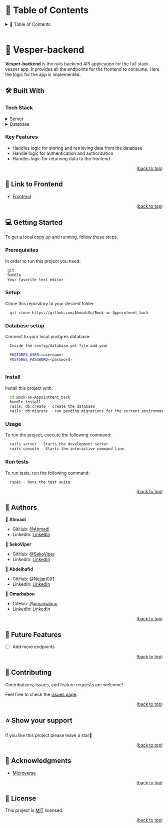 <!-- TABLE OF CONTENTS -->

# 📗 Table of Contents

<details>
  <summary>📗 Table of Contents</summary>
  <ul>
    <li><a href="#-car-rental-back-end-">📖 Vesper-backend</a></li>
    <li><a href="#-built-with-">🛠 Built With</a></li>
    <li><a href="#-getting-started-">💻 Getting Started</a></li>
    <li><a href="#-authors-">👥 Authors </a></li>
    <li><a href="#-future-features-">🔭 Future Features</a></li>
    <li><a href="#-contributing-">🤝 Contributing</a></li>
    <li><a href="#️-show-your-support-">⭐️ Show your support </a></li>
    <li><a href="#-acknowledgments-">🙏 Acknowledgments </a></li>
    <li><a href="#-license-">📝 License</a></li>
  </ul>
</details>

<br>

<!-- PROJECT DESCRIPTION -->

# 📖 Vesper-backend <a name="about-project"></a>

**Vesper-backend** is the rails backend API application for the full stack vesper app. It provides all the endpoints for the frontend to consume. Here the logic for the app is implemented.


## 🛠 Built With <a name="built-with"></a>

### Tech Stack <a name="tech-stack"></a>

<details>
  <summary>Server</summary>
  <ul>
    <li><a href="https://www.ruby-lang.org/en/">Ruby</a></li>
    <li><a href="https://rubyonrails.org/">Rails</a></li>
  </ul>
</details>

<details>
  <summary>Database</summary>
  <ul>
    <li><a href="https://www.postgresql.org/">PostgreSQL</a></li>
  </ul>
</details>

<!-- Features -->

### Key Features <a name="key-features"></a>

- Handles logic for storing and retrieving data from the database
- Handle logic for authentication and authorization
- Handles logic for returning data to the frontend

<p align="right">(<a href="#readme-top">back to top</a>)</p>


## 🎨 Link to Frontend <a name="key-features"></a>

- [Frontend](https://github.com/AhmadiGu/Book-an-Appointment_front)

<p align="right">(<a href="#readme-top">back to top</a>)</p>

<!-- GETTING STARTED -->

## 💻 Getting Started <a name="getting-started"></a>

To get a local copy up and running, follow these steps.

### Prerequisites

In order to run this project you need:

```sh
 git
 bundle
 Your favorite text editor
```

### Setup

Clone this repository to your desired folder:

```sh
  git clone https://github.com/AhmadiGu/Book-an-Appointment_back
```

### Database setup

Connect to your local postgres database:

```sh
  Inside the config/database.yml file add your

  POSTGRES_USER=<username>
  POSTGRES_PASSWORD=<password> 
 
```

### Install

Install this project with:

```sh
  cd Book-an-Appointment_back
  bundle install
  rails: db:create - create the database
  rails: db:migrate - run pending migrations for the current environment.
```

### Usage

To run the project, execute the following command:

```sh
  rails server - Starts the development server
  rails console - Starts the interactive command line
```

### Run tests

To run tests, run the following command:

```sh
  rspec - Runs the test suite
```

<p align="right">(<a href="#readme-top">back to top</a>)</p>

<!-- AUTHORS -->

## 👥 Authors <a name="authors"></a>

👤 **Ahmadi**

- GitHub: [@Ahmadi](https://github.com/AhmadiGu)
- LinkedIn: [LinkedIn](https://www.linkedin.com/in/gulalai-ahamdi/)

👤 **SekoViper**

- GitHub: [@SekoViper](https://github.com/SekoViper)
- LinkedIn: [LinkedIn](https://www.linkedin.com/in/livingstone-dameh/)

👤 **Abdelhafid**

- GitHub: [@Nejjari001](https://github.com/Nejjari001)
- LinkedIn: [LinkedIn](https://www.linkedin.com/in/abdelhafid-nejjari/)

👤 **Omarbabou**

- GitHub: [@omarbabou](https://github.com/omarbabou)
- LinkedIn: [LinkedIn](https://www.linkedin.com/in/idrissa-makoba-omar/)

<p align="right">(<a href="#readme-top">back to top</a>)</p>

<!-- FUTURE FEATURES -->

## 🔭 Future Features <a name="future-features"></a>

- [ ] Add more endpoints

<p align="right">(<a href="#readme-top">back to top</a>)</p>

<!-- CONTRIBUTING -->

## 🤝 Contributing <a name="contributing"></a>

Contributions, issues, and feature requests are welcome!

Feel free to check the [issues page](../../issues/).

<p align="right">(<a href="#readme-top">back to top</a>)</p>

<!-- SUPPORT -->

## ⭐️ Show your support <a name="support"></a>

If you like this project please leave a star🤩

<p align="right">(<a href="#readme-top">back to top</a>)</p>

<!-- ACKNOWLEDGEMENTS -->

## 🙏 Acknowledgments <a name="acknowledgements"></a>

- [Microverse](https://www.microverse.org/)

<p align="right">(<a href="#readme-top">back to top</a>)</p>

<!-- LICENSE -->

## 📝 License <a name="license"></a>

This project is [MIT](./LICENSE) licensed.

<p align="right">(<a href="#readme-top">back to top</a>)</p>